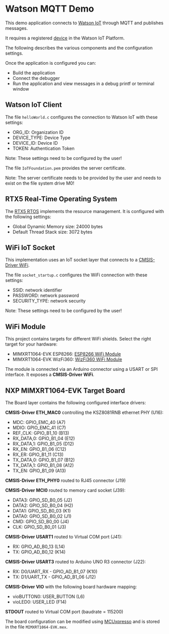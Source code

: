 Watson MQTT Demo
================

This demo application connects to 
[Watson IoT](https://quickstart.internetofthings.ibmcloud.com/#/) 
through MQTT and publishes messages.

It requires a registered [device](https://www2.keil.com/iot/ibm) in the Watson IoT Platform.

The following describes the various components and the configuration settings.

Once the application is configured you can:
 - Build the application
 - Connect the debugger
 - Run the application and view messages in a debug printf or terminal window


Watson IoT Client
-----------------
The file `helloWorld.c` configures the connection to Watson IoT with these settings:
 - ORG_ID:      Organization ID
 - DEVICE_TYPE: Device Type
 - DEVICE_ID:   Device ID
 - TOKEN:       Authentication Token

Note: These settings need to be configured by the user!

The file `IoTFoundation.pem` provides the server certificate.

Note: The server certificate needs to be provided by the user
and needs to exist on the file system drive M0!


RTX5 Real-Time Operating System
-------------------------------
The [RTX5 RTOS](https://arm-software.github.io/CMSIS_5/RTOS2/html/rtx5_impl.html) 
implements the resource management. It is configured with the following settings:

- Global Dynamic Memory size: 24000 bytes
- Default Thread Stack size: 3072 bytes


WiFi IoT Socket
---------------
This implementation uses an IoT socket layer that connects to a 
[CMSIS-Driver WiFi](https://arm-software.github.io/CMSIS_5/Driver/html/index.html).

The file `socket_startup.c` configures the WiFi connection with these settings:
 - SSID:          network identifier
 - PASSWORD:      network password
 - SECURITY_TYPE: network security

Note: These settings need to be configured by the user!


WiFi Module
-----------
This project contains targets for different WiFi shields. Select the right target for your hardware:
 - MIMXRT1064-EVK ESP8266:  [ESP8266 WiFi Module](https://www2.keil.com/iot/shields/wrl13287)
 - MIMXRT1064-EVK WizFi360: [WizFi360 WiFi Module](https://www2.keil.com/iot/shields/wizfi360)

The module is connected via an Arduino connector using a USART or SPI interface.
It exposes a **CMSIS-Driver WiFi**.


NXP MIMXRT1064-EVK Target Board
-------------------------------
The Board layer contains the following configured interface drivers:

**CMSIS-Driver ETH_MAC0** controlling the KSZ8081RNB ethernet PHY (U16):
 - MDC:       GPIO_EMC_40 (A7)
 - MDIO:      GPIO_EMC_41 (C7)
 - REF_CLK:   GPIO_B1_10  (B13)
 - RX_DATA,0: GPIO_B1_04  (E12)
 - RX_DATA,1: GPIO_B1_05  (D12)
 - RX_EN:     GPIO_B1_06  (C12)
 - RX_ER:     GPIO_B1_11  (C13)
 - TX_DATA,0: GPIO_B1_07  (B12)
 - TX_DATA,1: GPIO_B1_08  (A12)
 - TX_EN:     GPIO_B1_09  (A13)

**CMSIS-Driver ETH_PHY0** routed to RJ45 connector (J19)

**CMSIS-Driver MCI0** routed to memory card socket (J39):
 - DATA3: GPIO_SD_B0_05 (J2)
 - DATA2: GPIO_SD_B0_04 (H2)
 - DATA1: GPIO_SD_B0_03 (K1)
 - DATA0: GPIO_SD_B0_02 (J1)
 - CMD:   GPIO_SD_B0_00 (J4)
 - CLK:   GPIO_SD_B0_01 (J3)

**CMSIS-Driver USART1** routed to Virtual COM port (J41):
 - RX: GPIO_AD_B0_13 (L14)
 - TX: GPIO_AD_B0_12 (K14)

**CMSIS-Driver USART3** routed to Arduino UNO R3 connector (J22):
 - RX: D0/UART_RX - GPIO_AD_B1_07 (K10)
 - TX: D1/UART_TX - GPIO_AD_B1_06 (J12)

**CMSIS-Driver VIO** with the following board hardware mapping:
 - vioBUTTON0: USER_BUTTON (L6)
 - vioLED0:    USER_LED    (F14)

**STDOUT** routed to Virtual COM port (baudrate = 115200)

The board configuration can be modified using 
[MCUxpresso](https://www.keil.com/nxp) 
and is stored in the file `MIMXRT1064-EVK.mex`.
